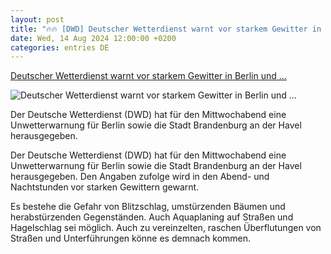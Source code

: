 ```yaml
---
layout: post
title: "🔥🔥 [DWD] Deutscher Wetterdienst warnt vor starkem Gewitter in Berlin und ..."
date: Wed, 14 Aug 2024 12:00:00 +0200
categories: entries DE
---
```

[Deutscher Wetterdienst warnt vor starkem Gewitter in Berlin und ...](https://www.rbb24.de/panorama/beitrag/2024/08/brandenburg-havel-untwetterwarnung.html)

![Deutscher Wetterdienst warnt vor starkem Gewitter in Berlin und ...](https://www.rbb24.de/content/dam/rbb/rbb/rbb24/2024/2024_08/dpa-account/477049192.png.png/size=708x398.png)

Der Deutsche Wetterdienst (DWD) hat für den Mittwochabend eine Unwetterwarnung für Berlin sowie die Stadt Brandenburg an der Havel herausgegeben.

Der Deutsche Wetterdienst (DWD) hat für den Mittwochabend eine Unwetterwarnung für Berlin sowie die Stadt Brandenburg an der Havel herausgegeben. Den Angaben zufolge wird in den Abend- und Nachtstunden vor starken Gewittern gewarnt.

Es bestehe die Gefahr von Blitzschlag, umstürzenden Bäumen und herabstürzenden Gegenständen. Auch Aquaplaning auf Straßen und Hagelschlag sei möglich. Auch zu vereinzelten, raschen Überflutungen von Straßen und Unterführungen könne es demnach kommen.

